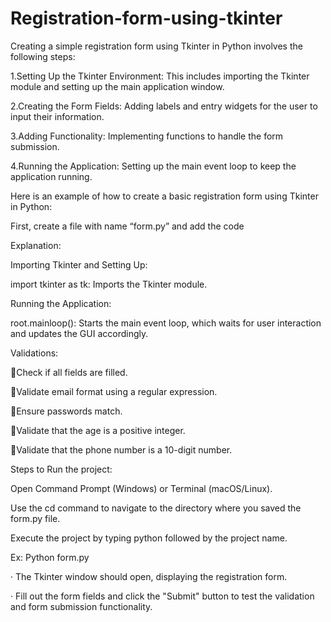 # Registration-form-using-tkinter

Creating a simple registration form using Tkinter in Python involves the following steps:

1.Setting Up the Tkinter Environment: This includes importing the Tkinter module and setting up the main application window.

2.Creating the Form Fields: Adding labels and entry widgets for the user to input their information.

3.Adding Functionality: Implementing functions to handle the form submission.

4.Running the Application: Setting up the main event loop to keep the application running.

Here is an example of how to create a basic registration form using Tkinter in Python:

First, create a file with name “form.py” and add the code

Explanation:

Importing Tkinter and Setting Up:

import tkinter as tk: Imports the Tkinter module.


Running the Application:

root.mainloop(): Starts the main event loop, which waits for user interaction and updates the GUI accordingly.

Validations:

Check if all fields are filled.

Validate email format using a regular expression.

Ensure passwords match.

Validate that the age is a positive integer.

Validate that the phone number is a 10-digit number.

Steps to Run the project:

Open Command Prompt (Windows) or Terminal (macOS/Linux).

Use the cd command to navigate to the directory where you saved the form.py file.

Execute the project by typing python followed by the project name.

Ex: Python form.py

· The Tkinter window should open, displaying the registration form.

· Fill out the form fields and click the "Submit" button to test the validation and form submission functionality.
